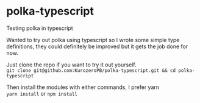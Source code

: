 # polka-typescript
Testing polka in typescript

Wanted to try out polka using typescript so I wrote some simple type definitions, they could definitely be improved but it gets the job done for now.

Just clone the repo if you want to try it out yourself. \
`git clone git@github.com:KurozeroPB/polka-typescript.git && cd polka-typescript`

Then install the modules with either commands, I prefer yarn \
`yarn install` or `npm install`

